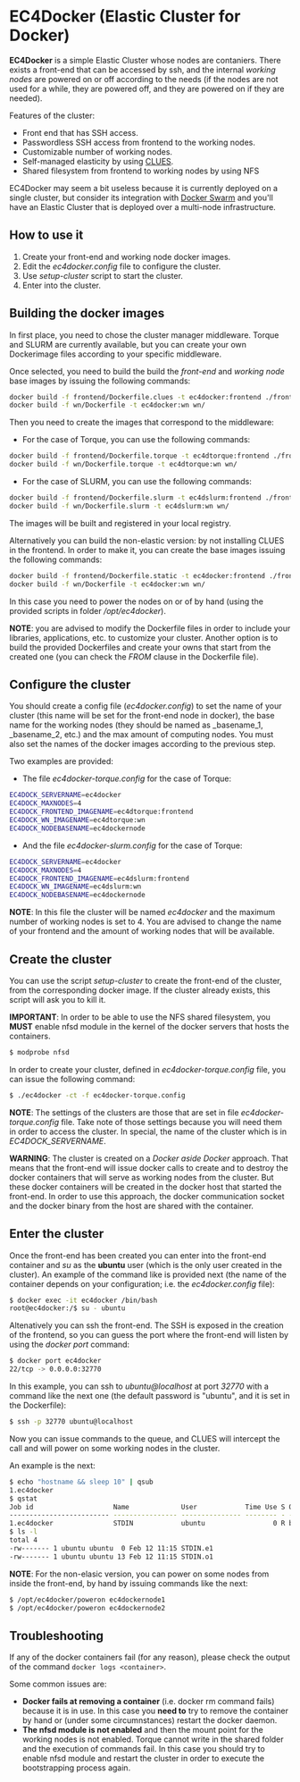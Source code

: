 # EC4Docker (Elastic Cluster for Docker)

__EC4Docker__ is a simple Elastic Cluster whose nodes are contaniers. There exists a front-end that can be accessed by ssh, and the internal _working nodes_ are powered on or off according to the needs (if the nodes are not used for a while, they are powered off, and they are powered on if they are needed).

Features of the cluster:
- Front end that has SSH access.
- Passwordless SSH access from frontend to the working nodes.
- Customizable number of working nodes.
- Self-managed elasticity by using [CLUES](https://github.com/grycap/clues).
- Shared filesystem from frontend to working nodes by using NFS

EC4Docker may seem a bit useless because it is currently deployed on a single cluster, but consider its integration with [Docker Swarm](https://www.docker.com/products/docker-swarm) and you'll have an Elastic Cluster that is deployed over a multi-node infrastructure.

## How to use it
1. Create your front-end and working node docker images.
2. Edit the _ec4docker.config_ file to configure the cluster.
3. Use _setup-cluster_ script to start the cluster.
4. Enter into the cluster.
 
## Building the docker images
In first place, you need to chose the cluster manager middleware. Torque and SLURM are currently available, but you can create your own Dockerimage files according to your specific middleware.

Once selected, you need to build the build the _front-end_ and _working node_ base images by issuing the following commands:

```bash
docker build -f frontend/Dockerfile.clues -t ec4docker:frontend ./frontend/
docker build -f wn/Dockerfile -t ec4docker:wn wn/
```

Then you need to create the images that correspond to the middleware:
* For the case of Torque, you can use the following commands:
```bash
docker build -f frontend/Dockerfile.torque -t ec4dtorque:frontend ./frontend/
docker build -f wn/Dockerfile.torque -t ec4dtorque:wn wn/
```

* For the case of SLURM, you can use the following commands:
```bash
docker build -f frontend/Dockerfile.slurm -t ec4dslurm:frontend ./frontend/
docker build -f wn/Dockerfile.slurm -t ec4dslurm:wn wn/
```

The images will be built and registered in your local registry.

Alternatively you can build the non-elastic version: by not installing CLUES in the frontend. In order to make it, you can create the base images issuing the following commands:

```bash
docker build -f frontend/Dockerfile.static -t ec4docker:frontend ./frontend/
docker build -f wn/Dockerfile -t ec4docker:wn wn/
```

In this case you need to power the nodes on or of by hand (using the provided scripts in folder _/opt/ec4docker_).

__NOTE__: you are advised to modify the Dockerfile files in order to include your libraries, applications, etc. to customize your cluster. Another option is to build the provided Dockerfiles and create your owns that start from the created one (you can check the _FROM_ clause in the Dockerfile file).

## Configure the cluster
You should create a config file (_ec4docker.config_) to set the name of your cluster (this name will be set for the front-end node in docker), the base name for the working nodes (they should be named as _basename_1, _basename_2, etc.) and the max amount of computing nodes. You must also set the names of the docker images according to the previous step.

Two examples are provided:
* The file _ec4docker-torque.config_ for the case of Torque:
```bash
EC4DOCK_SERVERNAME=ec4docker
EC4DOCK_MAXNODES=4
EC4DOCK_FRONTEND_IMAGENAME=ec4dtorque:frontend
EC4DOCK_WN_IMAGENAME=ec4dtorque:wn
EC4DOCK_NODEBASENAME=ec4dockernode
```

* And the file _ec4docker-slurm.config_ for the case of Torque:
```bash
EC4DOCK_SERVERNAME=ec4docker
EC4DOCK_MAXNODES=4
EC4DOCK_FRONTEND_IMAGENAME=ec4dslurm:frontend
EC4DOCK_WN_IMAGENAME=ec4dslurm:wn
EC4DOCK_NODEBASENAME=ec4dockernode
```

__NOTE__: In this file the cluster will be named _ec4docker_ and the maximum number of working nodes is set to 4. You are advised to change the name of your frontend and the amount of working nodes that will be available.

## Create the cluster
You can use the script _setup-cluster_ to create the front-end of the cluster, from the corresponding docker image. If the cluster already exists, this script will ask you to kill it.

__IMPORTANT__: In order to be able to use the NFS shared filesystem, you __MUST__ enable nfsd module in the kernel of the docker servers that hosts the containers.
```bash
$ modprobe nfsd
```

In order to create your cluster, defined in _ec4docker-torque.config_ file, you can issue the following command:
```bash
$ ./ec4docker -ct -f ec4docker-torque.config
```

__NOTE__: The settings of the clusters are those that are set in file _ec4docker-torque.config_ file. Take note of those settings because you will need them in order to access the cluster. In special, the name of the cluster which is in _EC4DOCK_SERVERNAME_.

__WARNING__: The cluster is created on a _Docker aside Docker_ approach. That means that the front-end will issue docker calls to create and to destroy the docker containers that will serve as working nodes from the cluster. But these docker containers will be created in the docker host that started the front-end. In order to use this approach, the docker communication socket and the docker binary from the host are shared with the container.

## Enter the cluster
Once the front-end has been created you can enter into the front-end container and _su_ as the __ubuntu__ user (which is the only user created in the cluster). An example of the command like is provided next (the name of the container depends on your configuration; i.e. the _ec4docker.config_ file):

```bash
$ docker exec -it ec4docker /bin/bash
root@ec4docker:/$ su - ubuntu
```

Altenatively you can ssh the front-end. The SSH is exposed in the creation of the frontend, so you can guess the port where the front-end will listen by using the _docker port_ command:

```bash
$ docker port ec4docker
22/tcp -> 0.0.0.0:32770
```

In this example, you can ssh to _ubuntu@localhost_ at port _32770_ with a command like the next one (the default password is "ubuntu", and it is set in the Dockerfile):

```bash
$ ssh -p 32770 ubuntu@localhost
```

Now you can issue commands to the queue, and CLUES will intercept the call and will power on some working nodes in the cluster.

An example is the next:
```bash
$ echo "hostname && sleep 10" | qsub
1.ec4docker
$ qstat                             
Job id                    Name             User            Time Use S Queue
------------------------- ---------------- --------------- -------- - -----
1.ec4docker               STDIN            ubuntu                 0 R batch 
$ ls -l
total 4
-rw------- 1 ubuntu ubuntu  0 Feb 12 11:15 STDIN.e1
-rw------- 1 ubuntu ubuntu 13 Feb 12 11:15 STDIN.o1
```

__NOTE__: For the non-elasic version, you can power on some nodes from inside the front-end, by hand by issuing commands like the next:
```bash
$ /opt/ec4docker/poweron ec4dockernode1
$ /opt/ec4docker/poweron ec4dockernode2
```

## Troubleshooting

If any of the docker containers fail (for any reason), please check the output of the command ```docker logs <container>```.

Some common issues are:
- __Docker fails at removing a container__ (i.e. docker rm command fails) because it is in use. In this case you __need to__ try to remove the container by hand or (under some circumnstances) restart the docker daemon.
- __The nfsd module is not enabled__ and then the mount point for the working nodes is not enabled. Torque cannot write in the shared folder and the execution of commands fail. In this case you should try to enable nfsd module and restart the cluster in order to execute the bootstrapping process again.
